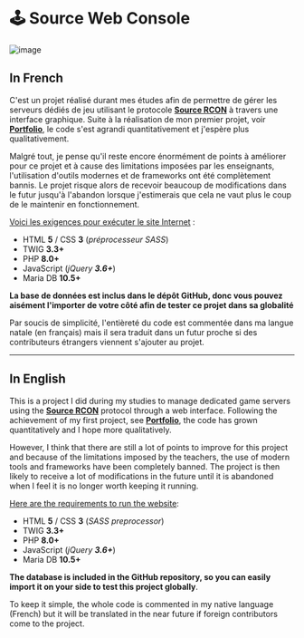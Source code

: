 # 🕹️ Source Web Console

![image](https://user-images.githubusercontent.com/26360935/165751507-f0c82948-3a4f-4220-9817-fc04769480ad.svg)

## In French

C'est un projet réalisé durant mes études afin de permettre de gérer les serveurs dédiés de jeu utilisant le protocole **[Source RCON](https://developer.valvesoftware.com/wiki/Source_RCON_Protocol)** à travers une interface graphique. Suite à la réalisation de mon premier projet, voir **[Portfolio](https://github.com/FlorianLeChat/Portfolio)**, le code s'est agrandi quantitativement et j'espère plus qualitativement.

Malgré tout, je pense qu'il reste encore énormément de points à améliorer pour ce projet et à cause des limitations imposées par les enseignants, l'utilisation d'outils modernes et de frameworks ont été complètement bannis. Le projet risque alors de recevoir beaucoup de modifications dans le futur jusqu'à l'abandon lorsque j'estimerais que cela ne vaut plus le coup de le maintenir en fonctionnement.

<ins>Voici les exigences pour exécuter le site Internet</ins> :
* HTML **5** / CSS **3** (*préprocesseur SASS*)
* TWIG **3.3+**
* PHP **8.0+**
* JavaScript (*jQuery **3.6+***)
* Maria DB **10.5+**

**La base de données est inclus dans le dépôt GitHub, donc vous pouvez aisément l'importer de votre côté afin de tester ce projet dans sa globalité**

Par soucis de simplicité, l'entièreté du code est commentée dans ma langue natale (en français) mais il sera traduit dans un futur proche si des contributeurs étrangers viennent s'ajouter au projet.

___

## In English

This is a project I did during my studies to manage dedicated game servers using the **[Source RCON](https://developer.valvesoftware.com/wiki/Source_RCON_Protocol)** protocol through a web interface. Following the achievement of my first project, see **[Portfolio](https://github.com/FlorianLeChat/Portfolio)**, the code has grown quantitatively and I hope more qualitatively.

However, I think that there are still a lot of points to improve for this project and because of the limitations imposed by the teachers, the use of modern tools and frameworks have been completely banned. The project is then likely to receive a lot of modifications in the future until it is abandoned when I feel it is no longer worth keeping it running.

<ins>Here are the requirements to run the website</ins>:
* HTML **5** / CSS **3** (*SASS preprocessor*)
* TWIG **3.3+**
* PHP **8.0+**
* JavaScript (*jQuery **3.6+***)
* Maria DB **10.5+**

**The database is included in the GitHub repository, so you can easily import it on your side to test this project globally**.

To keep it simple, the whole code is commented in my native language (French) but it will be translated in the near future if foreign contributors come to the project.